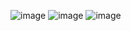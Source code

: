 ![image](https://user-images.githubusercontent.com/113756535/217333914-5784f592-11b4-4010-af30-d82386279889.png)
![image](https://user-images.githubusercontent.com/113756535/217333942-bc495e3f-1792-49cb-ae8b-06f098eb45a2.png)
![image](https://user-images.githubusercontent.com/113756535/217334114-b83597a0-f907-469d-ac14-7e40b539ac5d.png)

